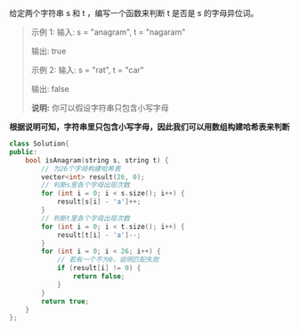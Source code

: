 给定两个字符串 s 和 t ，编写一个函数来判断 t 是否是 s 的字母异位词。

> 示例 1: 输入: s = "anagram", t = "nagaram" 
>
> 输出: true
>
> 示例 2: 输入: s = "rat", t = "car" 
>
> 输出: false
>
> **说明:** 你可以假设字符串只包含小写字母



**根据说明可知，字符串里只包含小写字母，因此我们可以用数组构建哈希表来判断**



```cpp
class Solution{
public:
    bool isAnagram(string s, string t) {
        // 为26个字母构建哈希表
        vector<int> result(26, 0);
        // 判断s里各个字母出现次数
        for (int i = 0; i < s.size(); i++) {
            result[s[i] - 'a']++;
        }
        // 判断t里各个字母出现次数
        for (int i = 0; i < t.size(); i++) {
            result[t[i] - 'a']--;
        }
        for (int i = 0; i < 26; i++) {
            // 若有一个不为0，说明匹配失败
            if (result[i] != 0) {
                return false;
            }
        }
        return true;
    }
};
```



